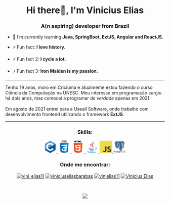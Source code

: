 <h1 align="center">Hi there👋, I'm Vinicius Elias</h1>
<h3 align="center">A(n aspiring) developer from Brazil</h3>


- 🌱 I’m currently learning **Java, SpringBoot, ExtJS, Angular and ReactJS.**

- ⚡ Fun fact: **I love history.**

- ⚡ Fun fact 2: **I cycle a lot.**

- ⚡ Fun fact 3: **Iron Maiden is my passion.**

<hr>

<p>Tenho 19 anos, moro em Criciúma e atualmente estou fazendo o curso Ciência da Computação na UNESC. Meu interesse em programação surgiu há dois anos, mas comecei a programar <i>de verdade</i> apenas em 2021.<br><br>
Em agosto de 2021 entrei para a Useall Software, onde trabalho com desenvolvimento frontend utilizando o framework <b>ExtJS</b>.</p>

<hr>

<h3 align="center">Skills:</h3>
<p align="center"> <a href="https://www.cprogramming.com/" target="_blank"> <img src="https://raw.githubusercontent.com/devicons/devicon/master/icons/c/c-original.svg" alt="c" width="40" height="40"/> </a> <a href="https://www.w3schools.com/css/" target="_blank"> <img src="https://raw.githubusercontent.com/devicons/devicon/master/icons/css3/css3-original-wordmark.svg" alt="css3" width="40" height="40"/> </a> <a href="https://www.w3.org/html/" target="_blank"> <img src="https://raw.githubusercontent.com/devicons/devicon/master/icons/html5/html5-original-wordmark.svg" alt="html5" width="40" height="40"/> </a> <a href="https://www.java.com" target="_blank"> <img src="https://raw.githubusercontent.com/devicons/devicon/master/icons/java/java-original.svg" alt="java" width="40" height="40"/> </a> <a href="https://developer.mozilla.org/en-US/docs/Web/JavaScript" target="_blank"> <img src="https://raw.githubusercontent.com/devicons/devicon/master/icons/javascript/javascript-original.svg" alt="javascript" width="40" height="40"/> </a> <a href="https://www.postgresql.org" target="_blank"> <img src="https://raw.githubusercontent.com/devicons/devicon/master/icons/postgresql/postgresql-original-wordmark.svg" alt="postgresql" width="40" height="40"/> </a> </p>

<h3 align="center">Onde me encontrar:</h3>
<p align="center">
<a href="https://twitter.com/vini_elias11" target="blank"><img align="center" src="https://raw.githubusercontent.com/rahuldkjain/github-profile-readme-generator/master/src/images/icons/Social/twitter.svg" alt="vini_elias11" height="30" width="40" /></a>
<a href="https://linkedin.com/in/viniciuseliasbarabas" target="blank"><img align="center" src="https://raw.githubusercontent.com/rahuldkjain/github-profile-readme-generator/master/src/images/icons/Social/linked-in-alt.svg" alt="viniciuseliasbarabas" height="30" width="40" /></a>
<a href="https://instagram.com/vinielias11" target="blank"><img align="center" src="https://raw.githubusercontent.com/rahuldkjain/github-profile-readme-generator/master/src/images/icons/Social/instagram.svg" alt="vinielias11" height="30" width="40" /></a>
 <a href="https://www.strava.com/athletes/28006632" target="blank"><img align="center" src="https://cdn.worldvectorlogo.com/logos/strava-2.svg" alt="Vinicius Elias" height="30" width="40" /></a>
</p>

<br>

<p align="center">
    <img align="center" src="https://github-readme-stats.vercel.app/api?username=vinielias11&show_icons=true&theme=synthwave" />
</p>

<br/>
